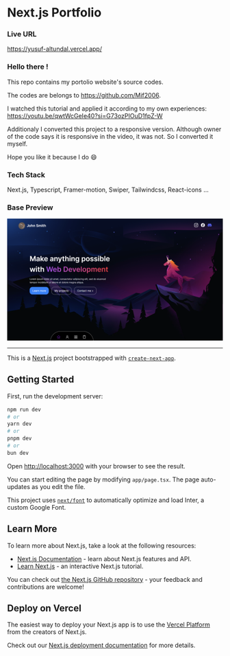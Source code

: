 # Next.js Portfolio

### Live URL
https://yusuf-altundal.vercel.app/

### Hello there !

This repo contains my portolio website's source codes. 

The codes are belongs to https://github.com/Mif2006. 

I watched this tutorial and applied it according to my own experiences: https://youtu.be/qwtWcGeIe40?si=G73ozPIOuD1fpZ-W

Additionaly I converted this project to a responsive version. Although owner of the code says it is responsive in the video, it was not. So I converted it myself.

Hope you like it because I do :smile:

### Tech Stack
Next.js, Typescript, Framer-motion, Swiper, Tailwindcss, React-icons ...

### Base Preview
![Screenshot](/public/WebPortfolio.png)

---

This is a [Next.js](https://nextjs.org/) project bootstrapped with [`create-next-app`](https://github.com/vercel/next.js/tree/canary/packages/create-next-app).

## Getting Started

First, run the development server:

```bash
npm run dev
# or
yarn dev
# or
pnpm dev
# or
bun dev
```

Open [http://localhost:3000](http://localhost:3000) with your browser to see the result.

You can start editing the page by modifying `app/page.tsx`. The page auto-updates as you edit the file.

This project uses [`next/font`](https://nextjs.org/docs/basic-features/font-optimization) to automatically optimize and load Inter, a custom Google Font.

## Learn More

To learn more about Next.js, take a look at the following resources:

- [Next.js Documentation](https://nextjs.org/docs) - learn about Next.js features and API.
- [Learn Next.js](https://nextjs.org/learn) - an interactive Next.js tutorial.

You can check out [the Next.js GitHub repository](https://github.com/vercel/next.js/) - your feedback and contributions are welcome!

## Deploy on Vercel

The easiest way to deploy your Next.js app is to use the [Vercel Platform](https://vercel.com/new?utm_medium=default-template&filter=next.js&utm_source=create-next-app&utm_campaign=create-next-app-readme) from the creators of Next.js.

Check out our [Next.js deployment documentation](https://nextjs.org/docs/deployment) for more details.
